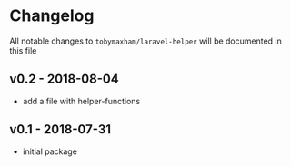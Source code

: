 # Changelog

All notable changes to `tobymaxham/laravel-helper` will be documented in this file

## v0.2 - 2018-08-04

- add a file with helper-functions

## v0.1 - 2018-07-31

- initial package